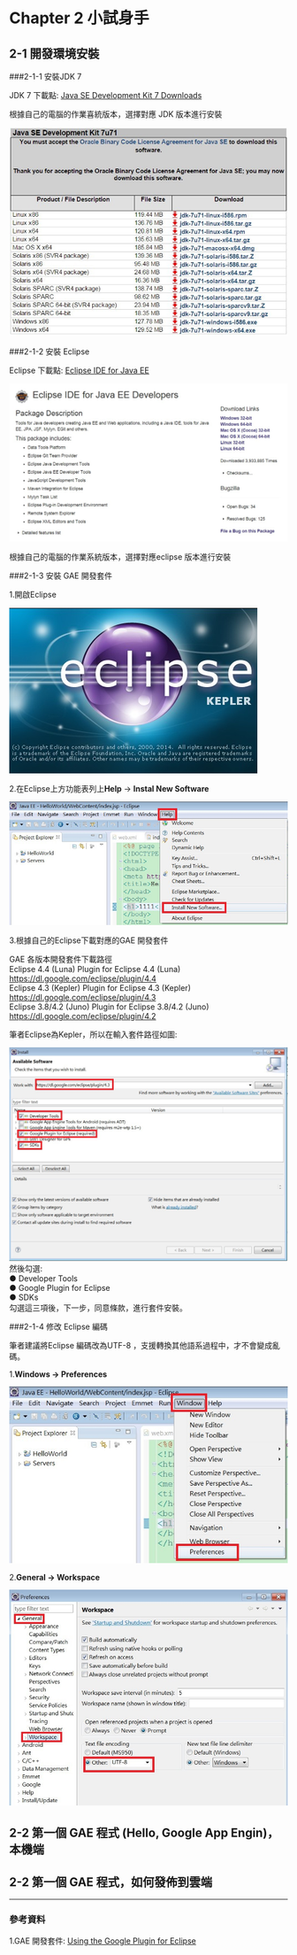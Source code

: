 # Chapter 2 小試身手
## 2-1 開發環境安裝
###2-1-1 安裝JDK 7

JDK 7 下載點: [Java SE Development Kit 7 Downloads](http://www.oracle.com/technetwork/java/javase/downloads/jdk7-downloads-1880260.html)

根據自己的電腦的作業喜統版本，選擇對應 JDK 版本進行安裝

![](https://raw.githubusercontent.com/tw-hkt/GAE_For_Java/master/img/ch2-01.jpg)

###2-1-2 安裝 Eclipse

Eclipse 下載點: [Eclipse IDE for Java EE](https://eclipse.org/downloads/packages/eclipse-ide-java-ee-developers/keplersr2)

![](https://raw.githubusercontent.com/tw-hkt/GAE_For_Java/master/img/ch2-02.jpg)

根據自己的電腦的作業系統版本，選擇對應eclipse 版本進行安裝

###2-1-3 安裝 GAE 開發套件

1.開啟Eclipse

![](https://raw.githubusercontent.com/tw-hkt/GAE_For_Java/master/img/ch2-03.jpg)

2.在Eclipse上方功能表列上**Help** -> **Instal New Software**

![](https://raw.githubusercontent.com/tw-hkt/GAE_For_Java/master/img/ch2-04.jpg)

3.根據自己的Eclipse下載對應的GAE 開發套件

GAE 各版本開發套件下載路徑 <br>
Eclipse 4.4 (Luna)	Plugin for Eclipse 4.4 (Luna)	https://dl.google.com/eclipse/plugin/4.4 <br>
Eclipse 4.3 (Kepler)	Plugin for Eclipse 4.3 (Kepler)	https://dl.google.com/eclipse/plugin/4.3  <br>
Eclipse 3.8/4.2 (Juno)	Plugin for Eclipse 3.8/4.2 (Juno)	https://dl.google.com/eclipse/plugin/4.2 <br>

筆者Eclipse為Kepler，所以在輸入套件路徑如圖:

![](https://raw.githubusercontent.com/tw-hkt/GAE_For_Java/master/img/ch2-05.jpg)
然後勾選:<br>
● Developer Tools <br>
● Google Plugin for Eclipse <br>
● SDKs<br> 
勾選這三項後，下一步，同意條款，進行套件安裝。

###2-1-4 修改 Eclipse 編碼

筆者建議將Eclipse 編碼改為UTF-8 ，支援轉換其他語系過程中，才不會變成亂碼。

1.**Windows -> Preferences**

![](https://raw.githubusercontent.com/tw-hkt/GAE_For_Java/master/img/ch2-06.jpg)

2.**General -> Workspace**

![](https://raw.githubusercontent.com/tw-hkt/GAE_For_Java/master/img/ch2-07.jpg)


## 2-2 第一個 GAE 程式 (Hello, Google App Engin)，本機端
## 2-2 第一個 GAE 程式，如何發佈到雲端

* * *
### 參考資料
1.GAE 開發套件: [Using the Google Plugin for Eclipse](https://cloud.google.com/appengine/docs/java/tools/eclipse)
<br>

